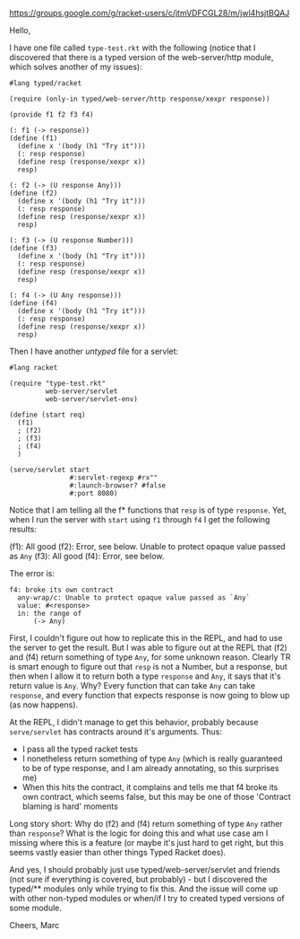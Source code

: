 https://groups.google.com/g/racket-users/c/jtmVDFCGL28/m/jwl4hsjtBQAJ

Hello,

I have one file called `type-test.rkt` with the following (notice that I discovered that there is a typed version of the web-server/http module, which solves another of my issues):

```
#lang typed/racket

(require (only-in typed/web-server/http response/xexpr response))

(provide f1 f2 f3 f4)

(: f1 (-> response))
(define (f1)
  (define x '(body (h1 "Try it")))
  (: resp response)
  (define resp (response/xexpr x))
  resp)

(: f2 (-> (U response Any)))
(define (f2)
  (define x '(body (h1 "Try it")))
  (: resp response)
  (define resp (response/xexpr x))
  resp)

(: f3 (-> (U response Number)))
(define (f3)
  (define x '(body (h1 "Try it")))
  (: resp response)
  (define resp (response/xexpr x))
  resp)

(: f4 (-> (U Any response)))
(define (f4)
  (define x '(body (h1 "Try it")))
  (: resp response)
  (define resp (response/xexpr x))
  resp)
```

Then I have another *untyped* file for a servlet:

```
#lang racket

(require "type-test.rkt"
         web-server/servlet
         web-server/servlet-env)

(define (start req)
  (f1)
  ; (f2)
  ; (f3)
  ; (f4)
  )

(serve/servlet start
               #:servlet-regexp #rx""
               #:launch-browser? #false
               #:port 8080)
```

Notice that I am telling all the f* functions that `resp` is of type `response`. Yet, when I run the server with `start` using `f1` through `f4` I get the following results:

(f1): All good
(f2): Error, see below. Unable to protect opaque value passed as `Any` 
(f3): All good 
(f4): Error, see below.

The error is:

```
f4: broke its own contract
  any-wrap/c: Unable to protect opaque value passed as `Any`
  value: #<response>
  in: the range of
      (-> Any)
```

First, I couldn't figure out how to replicate this in the REPL, and had to use the server to get the result. But I was able to figure out at the REPL that (f2) and (f4) return something of type `Any`, for some unknown reason. Clearly TR is smart enough to figure out that `resp` is not a Number, but a response, but then when I allow it to return both a type `response` and `Any`, it says that it's return value is `Any`. Why? Every function that can take `Any` can take `response`, and every function that expects response is now going to blow up (as now happens). 

At the REPL, I didn't manage to get this behavior, probably because `serve/servlet` has contracts around it's arguments. Thus:

- I pass all the typed racket tests
- I nonetheless return something of type `Any` (which is really guaranteed to be of type response, and I am already annotating, so this surprises me)
- When this hits the contract, it complains and tells me that f4 broke its own contract, which seems false, but this may be one of those 'Contract blaming is hard' moments

Long story short: Why do (f2) and (f4) return something of type `Any` rather than `response`? What is the logic for doing this and what use case am I missing where this is a feature (or maybe it's just hard to get right, but this seems vastly easier than other things Typed Racket does).

And yes, I should probably just use typed/web-server/servlet and friends (not sure if everything is covered, but probably) - but I discovered the typed/** modules only while trying to fix this. And the issue will come up with other non-typed modules or when/if I try to created typed versions of some module. 

Cheers,
Marc
